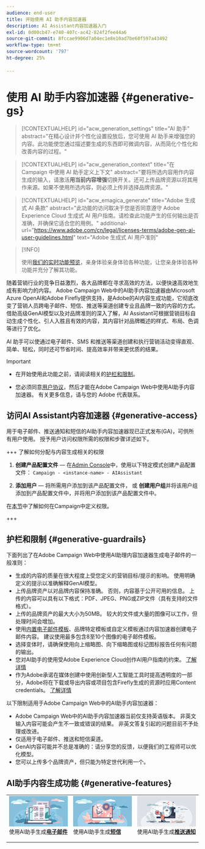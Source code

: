 ```yaml
---
audience: end-user
title: 开始使用 AI 助手内容加速器
description: AI Assistant内容加速器入门
exl-id: 0d00cb47-e740-407c-ac42-824f2fee44a6
source-git-commit: 8fccae9906d7a04ec1e8e10ad7be60f597a43492
workflow-type: tm+mt
source-wordcount: '797'
ht-degree: 25%

---
```


# 使用 AI 助手内容加速器  {#generative-gs}


>[!CONTEXTUALHELP]
>id="acw_generation_settings"
>title="AI 助手"
>abstract="在精心设计并个性化设置投放后，您可使用 AI 助手来增强您的内容。此功能使您通过描述要生成的东西即可微调内容，从而简化个性化和改善内容的过程。"


>[!CONTEXTUALHELP]
>id="acw_generation_context"
>title="在 Campaign 中使用 AI 助手定义上下文"
>abstract="要将所选内容用作内容生成的输入，请激活&#x200B;**用当前内容增强**&#x200B;切换开关。还可上传品牌资源以将其用作来源。如果不使用所选内容，则必须上传并选择品牌资源。"

>[!CONTEXTUALHELP]
>id="acw_emagica_generate"
>title="Adobe 生成式 AI 条款"
>abstract="此功能的访问取决于您是否同意遵守 Adobe Experience Cloud 生成式 AI 用户指南。请检查此功能产生的任何输出是否准确，并确保它适合您的用例。"
>additional-url="https://www.adobe.com/cn/legal/licenses-terms/adobe-gen-ai-user-guidelines.html" text="Adobe 生成式 AI 用户准则"

>[!INFO]
>
>使用[我们的实时功能预览](https://experienceleague.adobe.com/en/apps/journey-optimizer/ai-assistant-content-accelerator)，亲身体验亲身体验各种功能，让您亲身体验各种功能并充分了解其功能。


随着营销行业的竞争日益激烈，各大品牌都在寻求高效的方法，以便快速高效地生成有影响力的内容。 Adobe Campaign Web中的AI助手内容加速器由Microsoft Azure OpenAI和Adobe Firefly提供支持，是Adobe的AI内容生成功能，它彻底改变了营销人员跨电子邮件、短信、推送等渠道创建专业且品牌一致的内容的方式。 借助高级GenAI模型以及对品牌准则的深入了解，AI Assistant可根据营销目标自动生成个性化、引人入胜且有效的内容，其内容针对品牌概述的样式、布局、色调等进行了优化。

AI 助手可以使通过电子邮件、SMS 和推送等渠道创建和执行营销活动变得直观、简单、轻松，同时还可节省时间、提高效率并带来更优质的结果。

>[!IMPORTANT]
>
>* 在开始使用此功能之前，请阅读相关的[护栏和限制](#generative-guardrails)。
>
>* 您必须同意[用户协议](https://www.adobe.com/cn/legal/licenses-terms/adobe-dx-gen-ai-user-guidelines.html)，然后才能在Adobe Campaign Web中使用AI助手内容加速器。 有关更多信息，请与您的 Adobe 代表联系。

## 访问AI Assistant内容加速器 {#generative-access}

用于电子邮件、推送通知和短信的AI助手内容加速器现已正式发布(GA)，可供所有用户使用。 授予用户访问权限所需的权限和步骤详述如下。

+++  了解如何分配与内容生成相关的权限

1. **创建产品配置文件** — 在[Admin Console](https://stage.adminconsole.adobe.com/)中，使用以下特定模式创建产品配置文件：
   `Campaign - <instance-name> - AIAssistant`

1. **添加用户** — 将所需用户添加到该产品配置文件，
或
   **创建用户组**&#x200B;并将该用户组添加到产品配置文件中，并将用户添加到该产品配置文件中。

在[本节](../get-started/permissions.md)中了解如何在Campaign中定义权限。

+++

## 护栏和限制 {#generative-guardrails}

下面列出了在Adobe Campaign Web中使用AI助理内容加速器生成电子邮件的一般准则：

* 生成的内容的质量在很大程度上受您定义的营销目标/提示的影响。 使用明确定义的提示以准确解释GenAI模型。 
* 上传品牌资产以对品牌内容保持准确。 否则，内容基于公开可用的信息。 上传的内容可以具有以下格式：PDF、JPEG、PNG或ZIP文件（具有支持的文件格式）。
* 上传的品牌资产的最大大小为50MB。 较大的文件或大量的图像可以工作，但处理时间会增加。
* 使用[内置电子邮件模板](../email/create-email-templates.md)、品牌特定模板或自定义模板通过内容加速器创建电子邮件内容。 建议使用最多包含8至10个图像的电子邮件模板。
* 选择变体时，请确保使用向上缩略图、向下缩略图或标记图标报告任何有问题的输出。
* 您对AI助手的使用受Adobe Experience Cloud创作AI用户指南的约束。 [了解详情](https://www.adobe.com/cn/legal/licenses-terms/adobe-dx-gen-ai-user-guidelines.html)
* 作为Adobe承诺在媒体创建中使用创新型人工智能工具时提高透明度的一部分，Adobe将在下载或导出内容或项目包含Firefly生成的资源时应用Content credentials。 [了解详情](https://helpx.adobe.com/firefly/using/content-credentials.html)

以下限制适用于Adobe Campaign Web中的AI助手内容加速器：

* Adobe Campaign Web中的AI助手内容加速器当前仅支持英语版本。 非英文输入内容可能会产生不一致或错误的结果。 非英文答复引起的问题目前不予处理或改进。
* 仅适用于电子邮件、推送和短信渠道。
* GenAI内容可能并不总是准确的：请分享您的反馈，以便我们的工程师可以优化模型。
* 您可以上传多个品牌资产，但只能为特定世代利用一个。

## AI助手内容生成功能 {#generative-features}

<table style="table-layout:fixed"><tr style="border: 0;">
<td>
<a href="generative-content.md">
<img alt="电子邮件生成" src="assets/do-not-localize/text-genai.jpeg">
</a>
<div>
使用AI助手生成<a href="generative-content.md"><strong>电子邮件</strong></a>
</div>
<p>
</td>
<td>
<a href="generative-sms.md">
<img alt="短信生成" src="assets/do-not-localize/image-genai.jpeg">
</a>
<div>使用AI助手生成<a href="generative-sms.md"><strong>短信</strong>
</div>
<p>
</td>
<td>
<a href="generative-push.md">
<img alt="推送生成" src="assets/do-not-localize/email-genai.jpeg">
</a>
<div>
使用AI助手生成<a href="generative-push.md"><strong>推送通知</strong></a>
</div>
<p></td>
</tr></table>
